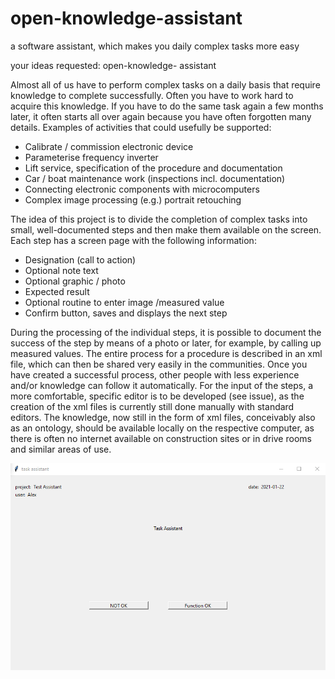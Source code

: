 # open-knowledge-assistant
a software assistant, which makes you daily complex tasks more easy 

your ideas requested: open-knowledge- assistant

Almost all of us have to perform complex tasks on a daily basis that require knowledge to complete successfully. Often you have to work hard to acquire this knowledge. If you have to do the same task again a few months later, it often starts all over again because you have often forgotten many details.
Examples of activities that could usefully be supported:

* Calibrate / commission electronic device
*	Parameterise frequency inverter
*	Lift service, specification of the procedure and documentation
*	Car / boat maintenance work (inspections incl. documentation)
*	Connecting electronic components with microcomputers
*	Complex image processing (e.g.) portrait retouching

The idea of this project is to divide the completion of complex tasks into small, well-documented steps and then make them available on the screen. 
Each step has a screen page with the following information:

*	Designation (call to action)
*	Optional note text
*	Optional graphic / photo
*	Expected result
*	Optional routine to enter image /measured value
*	Confirm button, saves and displays the next step

During the processing of the individual steps, it is possible to document the success of the step by means of a photo or later, for example, by calling up measured values.
The entire process for a procedure is described in an xml file, which can then be shared very easily in the communities. Once you have created a successful process, other people with less experience and/or knowledge can follow it automatically. 
For the input of the steps, a more comfortable, specific editor is to be developed (see issue), as the creation of the xml files is currently still done manually with standard editors.
The knowledge, now still in the form of xml files, conceivably also as an ontology, should be available locally on the respective computer, as there is often no internet available on construction sites or in drive rooms and similar areas of use.


<img src="https://github.com/Rellin-Entwicklung/open-knowledge-assistant/blob/main/firstScreen.PNG"/>



